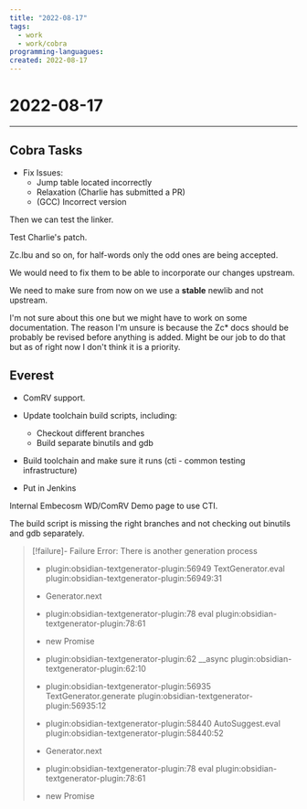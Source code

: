 ```yaml
---
title: "2022-08-17"
tags:
  - work
  - work/cobra
programming-languagues:
created: 2022-08-17
---
```

# 2022-08-17
---
## Cobra Tasks
- Fix Issues:
    - Jump table located incorrectly
    - Relaxation (Charlie has submitted a PR)
    - (GCC) Incorrect version

Then we can test the linker.

Test Charlie's patch.

Zc.lbu and so on, for half-words only the odd ones are being accepted.

We would need to fix them to be able to incorporate our changes upstream.

We need to make sure from now on we use a **stable** newlib and not upstream.

I'm not sure about this one but we might have to work on some documentation. The reason I'm unsure is because the Zc\* docs should be probably be revised before anything is added. Might be our job to do that but as of right now I don't think it is a priority.

## Everest
- ComRV support.

- Update toolchain build scripts, including:
    - Checkout different branches
    - Build separate binutils and gdb
- Build toolchain and make sure it runs (cti - common testing infrastructure)
- Put in Jenkins

Internal Embecosm WD/ComRV Demo page to use CTI.

The build script is missing the right branches and not checking out binutils and gdb separately.
> [!failure]- Failure 
>   Error: There is another generation process
>   
>   - plugin:obsidian-textgenerator-plugin:56949 TextGenerator.eval
>     plugin:obsidian-textgenerator-plugin:56949:31
>   
>   - Generator.next
>   
>   - plugin:obsidian-textgenerator-plugin:78 eval
>     plugin:obsidian-textgenerator-plugin:78:61
>   
>   - new Promise
>   
>   - plugin:obsidian-textgenerator-plugin:62 __async
>     plugin:obsidian-textgenerator-plugin:62:10
>   
>   - plugin:obsidian-textgenerator-plugin:56935 TextGenerator.generate
>     plugin:obsidian-textgenerator-plugin:56935:12
>   
>   - plugin:obsidian-textgenerator-plugin:58440 AutoSuggest.eval
>     plugin:obsidian-textgenerator-plugin:58440:52
>   
>   - Generator.next
>   
>   - plugin:obsidian-textgenerator-plugin:78 eval
>     plugin:obsidian-textgenerator-plugin:78:61
>   
>   - new Promise
>   
>  
